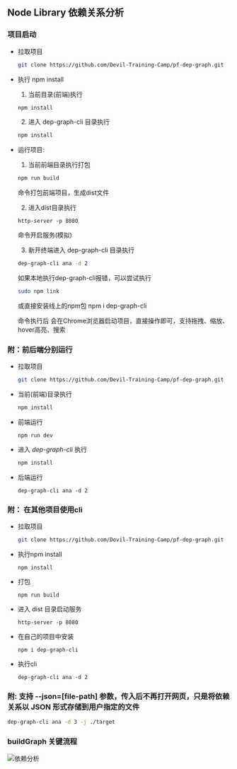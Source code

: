 ## Node Library 依赖关系分析

### 项目启动

- 拉取项目

  ```bash
  git clone https://github.com/Devil-Training-Camp/pf-dep-graph.git
  ```

- 执行 npm install

  1. 当前目录(前端)执行

  ```bash
  npm install
  ```

  2. 进入 dep-graph-cli 目录执行

  ```bash
  npm install
  ```

- 运行项目:

  1. 当前前端目录执行打包

  ```bash
  npm run build
  ```

  命令打包前端项目，生成dist文件

  2. 进入dist目录执行

  ```
  http-server -p 8080
  ```

  命令开启服务(模拟)

  3. 新开终端进入 dep-graph-cli 目录执行

  ```bash
  dep-graph-cli ana -d 2
  ```
  如果本地执行dep-graph-cli报错，可以尝试执行
  
  ```bash
  sudo npm link
  ```
  或直接安装线上的npm包 npm i dep-graph-cli

  命令执行后 会在Chrome浏览器启动项目，直接操作即可，支持拖拽、缩放、hover高亮、搜索

### 附：前后端分别运行

- 拉取项目

  ```bash
  git clone https://github.com/Devil-Training-Camp/pf-dep-graph.git
  ```

- 当前(前端)目录执行

  ```bash
  npm install
  ```

- 前端运行

  ```
  npm run dev
  ```

- 进入 _dep-graph-cli_ 执行

  ```bash
  npm install
  ```

- 后端运行

  ```
  dep-graph-cli ana -d 2
  ```

### 附： 在其他项目使用cli

- 拉取项目

  ```bash
  git clone https://github.com/Devil-Training-Camp/pf-dep-graph.git
  ```

- 执行npm install

  ```
  npm install
  ```

- 打包

  ```
  npm run build
  ```

- 进入 dist 目录启动服务

  ```
  http-server -p 8080
  ```

- 在自己的项目中安装

  ```
  npm i dep-graph-cli
  ```

- 执行cli

  ```
  dep-graph-cli ana -d 2
  ```

### 附: 支持 --json=[file-path] 参数，传入后不再打开网页，只是将依赖关系以 JSON 形式存储到用户指定的文件

```bash
dep-graph-cli ana -d 3 -j ./target
```



### buildGraph 关键流程

![依赖分析](https://p.ipic.vip/6v6let.jpg)
